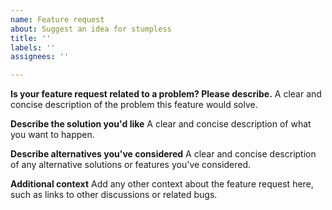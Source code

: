 ```yaml
---
name: Feature request
about: Suggest an idea for stumpless
title: ''
labels: ''
assignees: ''

---
```


**Is your feature request related to a problem? Please describe.**
A clear and concise description of the problem this feature would solve.

**Describe the solution you'd like**
A clear and concise description of what you want to happen.

**Describe alternatives you've considered**
A clear and concise description of any alternative solutions or features you've considered.

**Additional context**
Add any other context about the feature request here, such as links to other discussions or related bugs.
